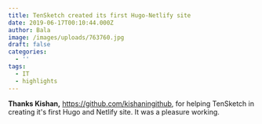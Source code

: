 ```yaml
---
title: TenSketch created its first Hugo-Netlify site
date: 2019-06-17T00:10:44.000Z
author: Bala
image: /images/uploads/763760.jpg
draft: false
categories:
  - ''
tags:
  - IT
  - highlights
---
```

**Thanks Kishan,** <https://github.com/kishaningithub>, for helping TenSketch in creating it's first Hugo and Netlify site. It was a pleasure working.
